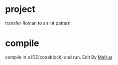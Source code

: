 <body marginheight="0"><h1>project</h1>
<p>  transfer Roman to an int pattern.
</p>
<h1>compile</h1>
<p>  compile in a IDE(codeblock) and run.
Edit By <a href="http://mahua.jser.me">MaHua</a></p>
</body></html>
